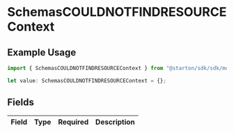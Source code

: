 # SchemasCOULDNOTFINDRESOURCEContext

## Example Usage

```typescript
import { SchemasCOULDNOTFINDRESOURCEContext } from "@starton/sdk/sdk/models/errors";

let value: SchemasCOULDNOTFINDRESOURCEContext = {};
```

## Fields

| Field       | Type        | Required    | Description |
| ----------- | ----------- | ----------- | ----------- |